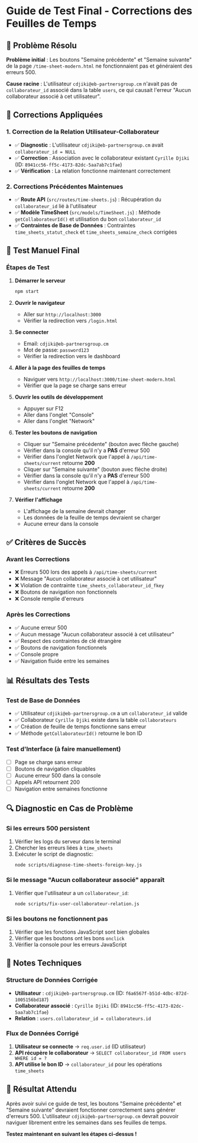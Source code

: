 # Guide de Test Final - Corrections des Feuilles de Temps

## 🎯 Problème Résolu

**Problème initial** : Les boutons "Semaine précédente" et "Semaine suivante" de la page `/time-sheet-modern.html` ne fonctionnaient pas et généraient des erreurs 500.

**Cause racine** : L'utilisateur `cdjiki@eb-partnersgroup.cm` n'avait pas de `collaborateur_id` associé dans la table `users`, ce qui causait l'erreur "Aucun collaborateur associé à cet utilisateur".

## 🔧 Corrections Appliquées

### 1. Correction de la Relation Utilisateur-Collaborateur
- ✅ **Diagnostic** : L'utilisateur `cdjiki@eb-partnersgroup.cm` avait `collaborateur_id = NULL`
- ✅ **Correction** : Association avec le collaborateur existant `Cyrille Djiki` (ID: `8941cc56-ff5c-4173-82dc-5aa7ab7c1fae`)
- ✅ **Vérification** : La relation fonctionne maintenant correctement

### 2. Corrections Précédentes Maintenues
- ✅ **Route API** (`src/routes/time-sheets.js`) : Récupération du `collaborateur_id` lié à l'utilisateur
- ✅ **Modèle TimeSheet** (`src/models/TimeSheet.js`) : Méthode `getCollaborateurId()` et utilisation du bon `collaborateur_id`
- ✅ **Contraintes de Base de Données** : Contraintes `time_sheets_statut_check` et `time_sheets_semaine_check` corrigées

## 🧪 Test Manuel Final

### Étapes de Test

1. **Démarrer le serveur**
   ```bash
   npm start
   ```

2. **Ouvrir le navigateur**
   - Aller sur `http://localhost:3000`
   - Vérifier la redirection vers `/login.html`

3. **Se connecter**
   - Email: `cdjiki@eb-partnersgroup.cm`
   - Mot de passe: `password123`
   - Vérifier la redirection vers le dashboard

4. **Aller à la page des feuilles de temps**
   - Naviguer vers `http://localhost:3000/time-sheet-modern.html`
   - Vérifier que la page se charge sans erreur

5. **Ouvrir les outils de développement**
   - Appuyer sur F12
   - Aller dans l'onglet "Console"
   - Aller dans l'onglet "Network"

6. **Tester les boutons de navigation**
   - Cliquer sur "Semaine précédente" (bouton avec flèche gauche)
   - Vérifier dans la console qu'il n'y a **PAS** d'erreur 500
   - Vérifier dans l'onglet Network que l'appel à `/api/time-sheets/current` retourne **200**
   - Cliquer sur "Semaine suivante" (bouton avec flèche droite)
   - Vérifier dans la console qu'il n'y a **PAS** d'erreur 500
   - Vérifier dans l'onglet Network que l'appel à `/api/time-sheets/current` retourne **200**

7. **Vérifier l'affichage**
   - L'affichage de la semaine devrait changer
   - Les données de la feuille de temps devraient se charger
   - Aucune erreur dans la console

## ✅ Critères de Succès

### Avant les Corrections
- ❌ Erreurs 500 lors des appels à `/api/time-sheets/current`
- ❌ Message "Aucun collaborateur associé à cet utilisateur"
- ❌ Violation de contrainte `time_sheets_collaborateur_id_fkey`
- ❌ Boutons de navigation non fonctionnels
- ❌ Console remplie d'erreurs

### Après les Corrections
- ✅ Aucune erreur 500
- ✅ Aucun message "Aucun collaborateur associé à cet utilisateur"
- ✅ Respect des contraintes de clé étrangère
- ✅ Boutons de navigation fonctionnels
- ✅ Console propre
- ✅ Navigation fluide entre les semaines

## 📊 Résultats des Tests

### Test de Base de Données
- ✅ Utilisateur `cdjiki@eb-partnersgroup.cm` a un `collaborateur_id` valide
- ✅ Collaborateur `Cyrille Djiki` existe dans la table `collaborateurs`
- ✅ Création de feuille de temps fonctionne sans erreur
- ✅ Méthode `getCollaborateurId()` retourne le bon ID

### Test d'Interface (à faire manuellement)
- [ ] Page se charge sans erreur
- [ ] Boutons de navigation cliquables
- [ ] Aucune erreur 500 dans la console
- [ ] Appels API retournent 200
- [ ] Navigation entre semaines fonctionne

## 🔍 Diagnostic en Cas de Problème

### Si les erreurs 500 persistent
1. Vérifier les logs du serveur dans le terminal
2. Chercher les erreurs liées à `time_sheets`
3. Exécuter le script de diagnostic:
   ```bash
   node scripts/diagnose-time-sheets-foreign-key.js
   ```

### Si le message "Aucun collaborateur associé" apparaît
1. Vérifier que l'utilisateur a un `collaborateur_id`:
   ```bash
   node scripts/fix-user-collaborateur-relation.js
   ```

### Si les boutons ne fonctionnent pas
1. Vérifier que les fonctions JavaScript sont bien globales
2. Vérifier que les boutons ont les bons `onclick`
3. Vérifier la console pour les erreurs JavaScript

## 📝 Notes Techniques

### Structure de Données Corrigée
- **Utilisateur** : `cdjiki@eb-partnersgroup.cm` (ID: `f6a6567f-b51d-4dbc-872d-1005156bd187`)
- **Collaborateur associé** : `Cyrille Djiki` (ID: `8941cc56-ff5c-4173-82dc-5aa7ab7c1fae`)
- **Relation** : `users.collaborateur_id = collaborateurs.id`

### Flux de Données Corrigé
1. **Utilisateur se connecte** → `req.user.id` (ID utilisateur)
2. **API récupère le collaborateur** → `SELECT collaborateur_id FROM users WHERE id = ?`
3. **API utilise le bon ID** → `collaborateur_id` pour les opérations `time_sheets`

## 🎉 Résultat Attendu

Après avoir suivi ce guide de test, les boutons "Semaine précédente" et "Semaine suivante" devraient fonctionner correctement sans générer d'erreurs 500. L'utilisateur `cdjiki@eb-partnersgroup.cm` devrait pouvoir naviguer librement entre les semaines dans ses feuilles de temps.

**Testez maintenant en suivant les étapes ci-dessus !** 